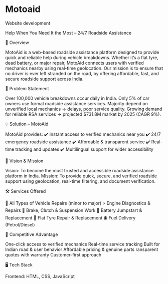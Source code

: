 # Motoaid
Website development

Help When You Need It the Most – 24/7 Roadside Assistance

📌 Overview

MotoAid is a web-based roadside assistance platform designed to provide quick and reliable help during vehicle breakdowns.
Whether it’s a flat tyre, dead battery, or major repair, MotoAid connects users with verified mechanics nearby using real-time geolocation.
Our mission is to ensure that no driver is ever left stranded on the road, by offering affordable, fast, and secure roadside support across India.

🚨 Problem Statement

Over 100,000 vehicle breakdowns occur daily in India.
Only 5% of car owners use formal roadside assistance services.
Majority depend on unverified local mechanics → delays, poor service quality.
Growing demand for reliable RSA services → projected $731.8M market by 2025 (CAGR 9%).

💡 Solution – MotoAid

MotoAid provides:
✔️ Instant access to verified mechanics near you
✔️ 24/7 emergency roadside assistance
✔️ Affordable & transparent service
✔️ Real-time tracking and updates
✔️ Multilingual support for wider accessibility

🎯 Vision & Mission

Vision: To become the most trusted and accessible roadside assistance platform in India.
Mission: To provide quick, secure, and verified roadside support using geolocation, real-time filtering, and document verification.

🛠️ Services Offered

🔧 All Types of Vehicle Repairs (minor to major)
⚡ Engine Diagnostics & Repairs
🛑 Brake, Clutch & Suspension Work
🔋 Battery Jumpstart & Replacement
🛞 Flat Tyre Repair & Replacement
⛽ Fuel Delivery (Petrol/Diesel)

🔑 Competitive Advantage

One-click access to verified mechanics
Real-time service tracking
Built for Indian road & user behavior
Affordable pricing & genuine parts
ransparent quotes with warranty
Customer-first approach

🖥️ Tech Stack

Frontend: HTML, CSS, JavaScript
